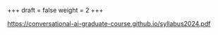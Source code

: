 +++
draft = false
weight = 2
+++

https://conversational-ai-graduate-course.github.io/syllabus2024.pdf
